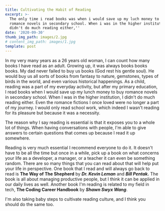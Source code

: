 ```yaml
---
title: Cultivating the Habit of Reading
excerpt: >-
  The only time i read books was when i would save up my luch money to buy
  romance novels in secondary school. When i was in the higher institution  i
  didn't do much reading either,''
date: '2020-09-30'
thumb_img_path: images/2.jpg
# content_img_path: images/1.jpg
template: post
---
```

In my very many years as a 26 years old woman, I can count how many books I have read as an adult. Growing up, it was always books books books. My dad never failed to buy us books (God rest his gentle soul). He would buy us all sorts of books from fantasy to nature, gemstones, types of birds in the world, and even various historical happenings. As a child, reading was a part of my everyday activity, but after my primary education, I read books when I would save up my lunch money to buy romance novels in secondary school. When I was in the higher institution, I didn't do much reading either. Even the romance fictions I once loved were no longer a part of my journey. I would only read school work, which indeed I wasn't reading for its pleasure but because it was a necessity.

The reason why I say reading is essential is that it exposes you to a whole lot of things. When having conversations with people, I'm able to give answers to certain questions that comes up because I read it up somewhere.

Reading is very much essential I recommend everyone to do it. It doesn't have to be all the time but once in a while, pick up a book on what concerns your life as a developer,  a manager, or a teacher it can even be something random. There are so many things that you can read about that will help put your life in perspective. One book that I read and will always go back to read is **The Way of The Shepherd** by ***Dr. Kevin Leman*** and ***Bill Pentak.*** The book is all about managing productive people, but I think it can be applied in our daily lives as well. Another book I'm reading is related to my field in tech, **The Coding Career Handbook** by ***Shawn Swyx Wang***.

I'm also taking baby steps to cultivate reading culture, and I think you should do the same too.

